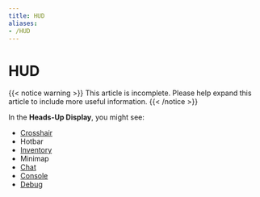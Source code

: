 ```yaml
---
title: HUD
aliases:
- /HUD
---
```


# HUD

{{< notice warning >}}
This article is incomplete. Please help expand this article to include more useful information.
{{< /notice >}}

In the **Heads-Up Display**, you might see:

*   [Crosshair](/pointing)
*   Hotbar
*   [Inventory](/inventory)
*   Minimap
*   [Chat](/chat)
*   [Console](/console)
*   [Debug](/content-dev/debug)
